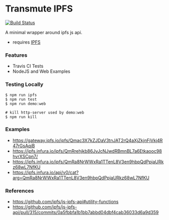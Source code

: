 # Transmute IPFS

[![Build Status](https://travis-ci.org/transmute-industries/transmute-ipfs.svg?branch=master)](https://travis-ci.org/transmute-industries/transmute-ipfs)

A minimal wrapper around ipfs js api.

- requires [IPFS](https://ipfs.io/docs/install/)

### Features

- Travis CI Tests
- NodeJS and Web Examples

### Testing Locally

```
$ npm run ipfs
$ npm run test
$ npm run demo:web

# kill http-server used by demo:web
$ npm run kill 
```

### Examples

- https://gateway.ipfs.io/ipfs/Qmac3X7kZJDaV3tnJAT2rQ4aXjZkjnFjVkj4R47rGsAqjB
- https://ipfs.infura.io/ipfs/QmRrehjkb86JvJcNJwdRBmnBL7a6Etkaooc98hvrXSCpn7/
- https://ipfs.infura.io/ipfs/QmRa8NrWWxRa1TTenL8V3en9hbpQdPpjaURkz68wL7NfKU
- https://ipfs.infura.io/api/v0/cat?arg=QmRa8NrWWxRa1TTenL8V3en9hbpQdPpjaURkz68wL7NfKU


### References

- https://github.com/ipfs/js-ipfs-api#utility-functions
- https://github.com/ipfs/js-ipfs-api/pull/315/commits/0a5fbbfa1b1bb7abbd04dbf4cab36033d6a9d359